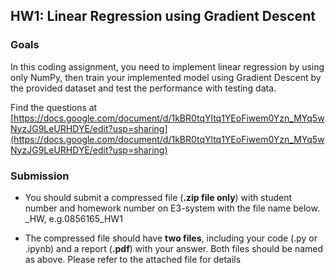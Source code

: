 ## HW1: Linear Regression using Gradient Descent

### Goals
In this coding assignment, you need to implement linear regression by using only NumPy, then train your implemented model using Gradient Descent by the provided dataset and test the performance with testing data. 

Find the questions at [https://docs.google.com/document/d/1kBR0tqYltq1YEoFiwem0Yzn_MYq5wNyzJG9LeURHDYE/edit?usp=sharing](https://docs.google.com/document/d/1kBR0tqYltq1YEoFiwem0Yzn_MYq5wNyzJG9LeURHDYE/edit?usp=sharing)
### Submission
- You should submit a compressed file (**.zip file only**) with student number and homework number on E3-system with the file name below.
<STUDENT-ID>_HW<NUMBER>, e.g.0856165_HW1

- The compressed file should have **two files**, including your code (.py or .ipynb) and a report (**.pdf**) with your answer. Both files should be named as above. Please refer to the attached file for details



